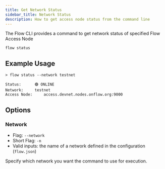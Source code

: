 ```yaml
---
title: Get Network Status 
sidebar_title: Network Status 
description: How to get access node status from the command line
---
```


The Flow CLI provides a command to get network status of specified Flow Access Node

`flow status`

## Example Usage

```shell
> flow status --network testnet

Status:		 🟢 ONLINE
Network:	 testnet
Access Node:	 access.devnet.nodes.onflow.org:9000
```

## Options

### Network

- Flag: `--network`
- Short Flag: `-n`
- Valid inputs: the name of a network defined in the configuration (`flow.json`)

Specify which network you want the command to use for execution.

